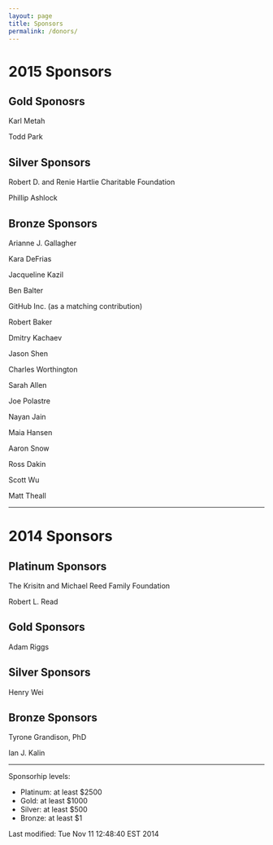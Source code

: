 ```yaml
---
layout: page
title: Sponsors
permalink: /donors/
---
```


# 2015 Sponsors

## Gold Sponosrs

Karl Metah

Todd Park

## Silver Sponsors

Robert D. and Renie Hartlie Charitable Foundation

Phillip Ashlock

## Bronze Sponsors

Arianne J. Gallagher

Kara DeFrias

Jacqueline Kazil

Ben Balter

GitHub Inc. (as a matching contribution)

Robert Baker

Dmitry Kachaev

Jason Shen

Charles Worthington

Sarah Allen

Joe Polastre

Nayan Jain

Maia Hansen

Aaron Snow

Ross Dakin

Scott Wu

Matt Theall


---

# 2014 Sponsors

## Platinum Sponsors

The Krisitn and Michael Reed Family Foundation

Robert L. Read

## Gold Sponsors

Adam Riggs

## Silver Sponsors

Henry Wei

## Bronze Sponsors

Tyrone Grandison, PhD

Ian J. Kalin

---

Sponsorhip levels:

* Platinum: at least $2500
* Gold: at least  $1000
* Silver: at least $500
* Bronze: at least $1

<!-- hhmts start -->Last modified: Tue Nov 11 12:48:40 EST 2014 <!-- hhmts end -->
